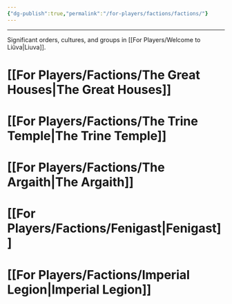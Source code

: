 ```yaml
---
{"dg-publish":true,"permalink":"/for-players/factions/factions/"}
---
```


***
Significant orders, cultures, and groups in [[For Players/Welcome to Liûva\|Liuva]].

# [[For Players/Factions/The Great Houses\|The Great Houses]]

# [[For Players/Factions/The Trine Temple\|The Trine Temple]]

# [[For Players/Factions/The Argaith\|The Argaith]]

# [[For Players/Factions/Fenigast\|Fenigast]]

# [[For Players/Factions/Imperial Legion\|Imperial Legion]]